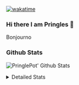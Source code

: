 [![wakatime](https://wakatime.com/badge/user/abd317df-612e-44b4-8787-15db7b574b2f.svg)](https://wakatime.com/@abd317df-612e-44b4-8787-15db7b574b2f)
### Hi there I am Pringles 👋

Bonjourno

### Github Stats
![PringlePot' Github Stats](https://github-readme-stats.vercel.app/api?username=PringlePot&show_icons=true&theme=dark&count_private=true)

<details>
  <summary>Detailed Stats</summary>
    
<!--START_SECTION:waka-->
![Code Time](http://img.shields.io/badge/Code%20Time-457%20hrs%201%20min-blue)

![Profile Views](http://img.shields.io/badge/Profile%20Views-3-blue)

![Lines of code](https://img.shields.io/badge/From%20Hello%20World%20I%27ve%20Written-110%20Thousand%20lines%20of%20code-blue)

**🐱 My GitHub Data** 

> 🏆 261 Contributions in the Year 2022
 > 
> 📦 90.8 kB Used in GitHub's Storage 
 > 
> 🚫 Not Opted to Hire
 > 
> 📜 10 Public Repositories 
 > 
> 🔑 12 Private Repositories  
 > 
**I'm an Early 🐤** 

```text
🌞 Morning    155 commits    ████░░░░░░░░░░░░░░░░░░░░░   17.51% 
🌆 Daytime    346 commits    █████████░░░░░░░░░░░░░░░░   39.1% 
🌃 Evening    384 commits    ██████████░░░░░░░░░░░░░░░   43.39% 
🌙 Night      0 commits      ░░░░░░░░░░░░░░░░░░░░░░░░░   0.0%

```
📅 **I'm Most Productive on Sunday** 

```text
Monday       167 commits    ████░░░░░░░░░░░░░░░░░░░░░   18.87% 
Tuesday      83 commits     ██░░░░░░░░░░░░░░░░░░░░░░░   9.38% 
Wednesday    100 commits    ██░░░░░░░░░░░░░░░░░░░░░░░   11.3% 
Thursday     124 commits    ███░░░░░░░░░░░░░░░░░░░░░░   14.01% 
Friday       81 commits     ██░░░░░░░░░░░░░░░░░░░░░░░   9.15% 
Saturday     143 commits    ████░░░░░░░░░░░░░░░░░░░░░   16.16% 
Sunday       187 commits    █████░░░░░░░░░░░░░░░░░░░░   21.13%

```


📊 **This Week I Spent My Time On** 

```text
⌚︎ Time Zone: Europe/Amsterdam

💬 Programming Languages: 
TypeScript               6 hrs 44 mins       ███████████░░░░░░░░░░░░░░   44.87% 
Go                       6 hrs 9 mins        ██████████░░░░░░░░░░░░░░░   41.02% 
CSS                      1 hr 50 mins        ███░░░░░░░░░░░░░░░░░░░░░░   12.31% 
HTML                     9 mins              ░░░░░░░░░░░░░░░░░░░░░░░░░   1.11% 
JSON                     2 mins              ░░░░░░░░░░░░░░░░░░░░░░░░░   0.26%

🔥 Editors: 
WebStorm                 8 hrs 22 mins       ██████████████░░░░░░░░░░░   55.75% 
GoLand                   6 hrs 38 mins       ███████████░░░░░░░░░░░░░░   44.25%

🐱‍💻 Projects: 
Frontend                 8 hrs 22 mins       ██████████████░░░░░░░░░░░   55.75% 
Backend                  6 hrs 10 mins       ██████████░░░░░░░░░░░░░░░   41.07% 
Viewer                   28 mins             ░░░░░░░░░░░░░░░░░░░░░░░░░   3.18%

💻 Operating System: 
Windows                  15 hrs 1 min        █████████████████████████   100.0%

```

**I Mostly Code in Java** 

```text
Java                     7 repos             ██████████░░░░░░░░░░░░░░░   41.18% 
JavaScript               2 repos             ███░░░░░░░░░░░░░░░░░░░░░░   11.76% 
TypeScript               2 repos             ███░░░░░░░░░░░░░░░░░░░░░░   11.76% 
HTML                     2 repos             ███░░░░░░░░░░░░░░░░░░░░░░   11.76% 
Python                   1 repo              █░░░░░░░░░░░░░░░░░░░░░░░░   5.88%

```


**Timeline**

![Chart not found](https://raw.githubusercontent.com/PringlePot/PringlePot/main/charts/bar_graph.png) 


 Last Updated on 14/03/2022 00:53:45 UTC
<!--END_SECTION:waka-->

</details>
